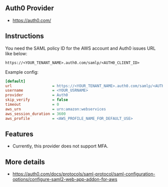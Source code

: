 ## Auth0 Provider

* https://auth0.com/

## Instructions

You need the SAML policy ID for the AWS account and Auth0 issues URL like below:

```
https://<YOUR_TENANT_NAME>.auth0.com/samlp/<AUTH0_CLIENT_ID>
```

Example config:

```ini
[default]
url                  = https://<YOUR_TENANT_NAME>.auth0.com/samlp/<AUTH0_CLIENT_ID>
username             = <YOUR_USRNAME>
provider             = Auth0
skip_verify          = false
timeout              = 0
aws_urn              = urn:amazon:webservices
aws_session_duration = 3600
aws_profile          = <AWS_PROFILE_NAME_FOR_DEFAULT_USE>
```

## Features

* Currently, this provider does not support MFA.

## More details

* https://auth0.com/docs/protocols/saml-protocol/saml-configuration-options/configure-saml2-web-app-addon-for-aws
